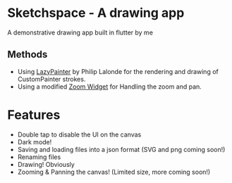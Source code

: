 # Sketchspace - A drawing app

A demonstrative drawing app built in flutter by me

## Methods

- Using [LazyPainter](https://github.com/lalondeph/flutter_performance_painter) by Philip Lalonde for the rendering and drawing of CustomPainter strokes.
- Using a modified [Zoom Widget](https://github.com/semakers/zoom-widget/tree/master) for Handling the zoom and pan.

# Features
- Double tap to disable the UI on the canvas
- Dark mode! 
- Saving and loading files into a json format (SVG and png coming soon!)
- Renaming files
- Drawing! Obviously
- Zooming & Panning the canvas! (Limited size, more coming soon!)